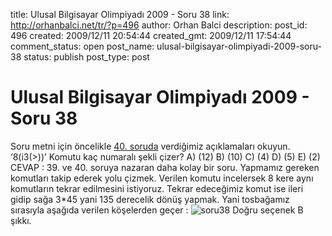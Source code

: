 title: Ulusal Bilgisayar Olimpiyadı 2009 - Soru 38
link: http://orhanbalci.net/tr/?p=496
author: Orhan Balci
description: 
post_id: 496
created: 2009/12/11 20:54:44
created_gmt: 2009/12/11 17:54:44
comment_status: open
post_name: ulusal-bilgisayar-olimpiyadi-2009-soru-38
status: publish
post_type: post

# Ulusal Bilgisayar Olimpiyadı 2009 - Soru 38

Soru metni için öncelikle [40\. soruda](/?p=470) verdiğimiz açıklamaları okuyun. ‘8(i3(>))’ Komutu kaç numaralı şekli çizer? A) (12) B) (10) C) (4) D) (5) E) (2) CEVAP : 39. ve 40. soruya nazaran daha kolay bir soru. Yapmamız gereken komutları takip ederek yolu çizmek. Verilen komutu incelersek 8 kere aynı komutların tekrar edilmesini istiyoruz. Tekrar edeceğimiz komut ise ileri gidip sağa 3*45 yani 135 derecelik dönüş yapmak. Yani tosbağamız sırasıyla aşağıda verilen köşelerden geçer : ![soru38](http://orhanbalci.net/tr/wp-content/uploads/soru38.png) Doğru seçenek B şıkkı.